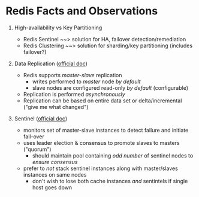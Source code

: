 # Redis Facts and Observations

1. High-availability vs Key Partitioning
   - Redis Sentinel ~~> solution for HA, failover detection/remediation
   - Redis Clustering ~~> solution for sharding/key partitioning (includes failover?)

1. Data Replication ([official doc](https://redis.io/topics/replication))
   - Redis supports *master-slave* replication
     - writes performed to _master_ node *by default*
     - slave nodes are configured read-only *by default* (configurable)
   - Replication is performed _asynchronously_
   - Replication can be based on entire data set or delta/incremental ("give me what changed")
   
1. Sentinel ([official doc](https://redis.io/topics/sentinel))
   - monitors set of master-slave instances to detect failure and initiate fail-over
   - uses leader election & consensus to promote slaves to masters ("quorum")
     - should maintain pool containing *odd number* of sentinel nodes to _ensure consensus_
   - prefer to _not_ stack sentinel instances along with master/slaves instances on same nodes
     - don't wish to lose both cache instances _and_ sentintels if single host goes down
